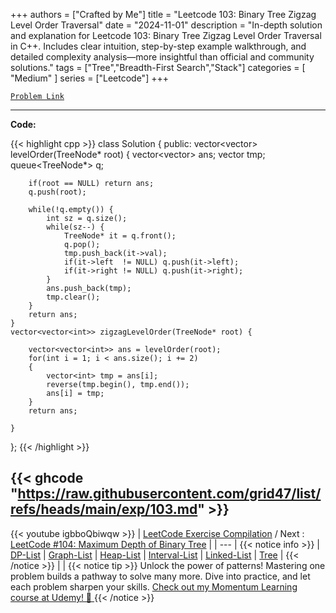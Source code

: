 
+++
authors = ["Crafted by Me"]
title = "Leetcode 103: Binary Tree Zigzag Level Order Traversal"
date = "2024-11-01"
description = "In-depth solution and explanation for Leetcode 103: Binary Tree Zigzag Level Order Traversal in C++. Includes clear intuition, step-by-step example walkthrough, and detailed complexity analysis—more insightful than official and community solutions."
tags = ["Tree","Breadth-First Search","Stack"]
categories = [
    "Medium"
]
series = ["Leetcode"]
+++



[`Problem Link`](https://leetcode.com/problems/binary-tree-zigzag-level-order-traversal/description/)

---

**Code:**

{{< highlight cpp >}}
class Solution {
public:
    vector<vector<int>> levelOrder(TreeNode* root) {
        vector<vector<int>> ans;
        vector<int> tmp;
        queue<TreeNode*> q;

        if(root == NULL) return ans;
        q.push(root);

        while(!q.empty()) {
            int sz = q.size();
            while(sz--) {
                TreeNode* it = q.front();
                q.pop();
                tmp.push_back(it->val);
                if(it->left  != NULL) q.push(it->left);
                if(it->right != NULL) q.push(it->right);
            }
            ans.push_back(tmp);
            tmp.clear();
        }
        return ans;
    }
    vector<vector<int>> zigzagLevelOrder(TreeNode* root) {

        vector<vector<int>> ans = levelOrder(root);
        for(int i = 1; i < ans.size(); i += 2)
        {
            vector<int> tmp = ans[i];
            reverse(tmp.begin(), tmp.end());
            ans[i] = tmp;
        }
        return ans;

    }
};
{{< /highlight >}}

{{< ghcode "https://raw.githubusercontent.com/grid47/list/refs/heads/main/exp/103.md" >}}
---
{{< youtube igbboQbiwqw >}}
| [LeetCode Exercise Compilation](https://grid47.xyz/leetcode/) / Next : [LeetCode #104: Maximum Depth of Binary Tree](https://grid47.xyz/posts/leetcode_104) |
| --- |
{{< notice info >}}
| [DP-List](https://grid47.xyz/lists/dp/) | [Graph-List](https://grid47.xyz/lists/graph/) | [Heap-List](https://grid47.xyz/lists/heap/) | [Interval-List](https://grid47.xyz/lists/interval/) | [Linked-List](https://grid47.xyz/lists/ll/) | [Tree](https://grid47.xyz/lists/tree/) |
{{< /notice >}}
| |
{{< notice tip >}}
Unlock the power of patterns! Mastering one problem builds a pathway to solve many more. Dive into practice, and let each problem sharpen your skills. [Check out my Momentum Learning course at Udemy! 🚀 ](https://www.udemy.com/course/algorithms-and-data-structures-in-cpp/)
{{< /notice >}}

